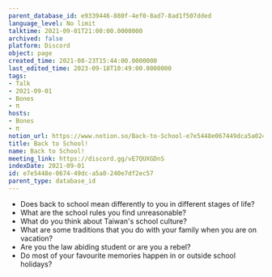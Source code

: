 ```yaml
---
parent_database_id: e9339446-880f-4ef0-8ad7-8ad1f507dded
language_level: No limit
talktime: 2021-09-01T21:00:00.0000000
archived: false
platform: Discord
object: page
created_time: 2021-08-23T15:44:00.0000000
last_edited_time: 2023-09-18T10:49:00.0000000
tags:
- Talk
- 2021-09-01
- Bones
- π
hosts:
- Bones
- π
notion_url: https://www.notion.so/Back-to-School-e7e5448e067449dca5a0240e7df2ec57
title: Back to School!
name: Back to School!
meeting_link: https://discord.gg/vE7QUXGDnS
indexDate: 2021-09-01
id: e7e5448e-0674-49dc-a5a0-240e7df2ec57
parent_type: database_id
---
```


   - Does back to school mean differently to you in different stages of life?
   - What are the school rules you find unreasonable?
   - What do you think about Taiwan's school culture?
   - What are some traditions that you do with your family when you are on vacation?
   - Are you the law abiding student or are you a rebel?
   - Do most of your favourite memories happen in or outside school holidays?








